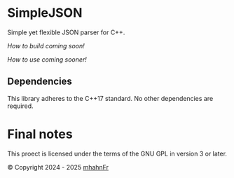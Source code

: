# SimpleJSON
Simple yet flexible JSON parser for C++.

_How to build coming soon!_

_How to use coming sooner!_

## Dependencies
This library adheres to the C++17 standard. No other dependencies are required.

# Final notes
This proect is licensed under the terms of the GNU GPL in version 3 or later.

© Copyright 2024 - 2025 [mhahnFr][1]

[1]: https://github.com/mhahnFr
